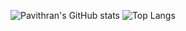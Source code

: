 ![Pavithran's GitHub stats](https://github-readme-stats.vercel.app/api?username=PavithranChelliahpillai&theme=tokyonight)
![Top Langs](https://github-readme-stats.vercel.app/api/top-langs/?username=PavithranChelliahpillai&theme=tokyonight)
